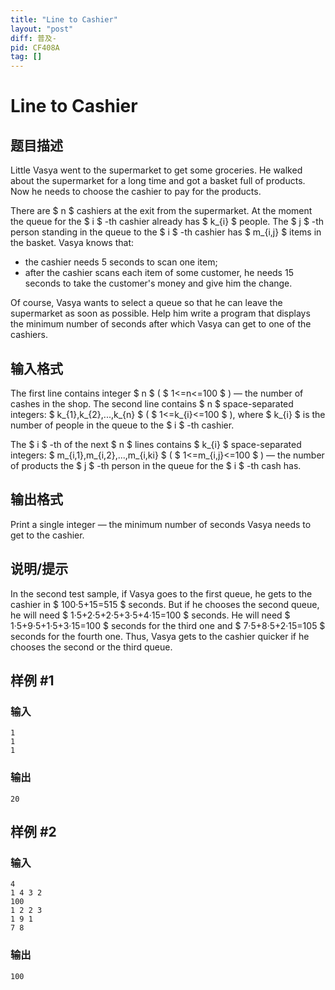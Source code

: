 ```yaml
---
title: "Line to Cashier"
layout: "post"
diff: 普及-
pid: CF408A
tag: []
---
```


# Line to Cashier

## 题目描述

Little Vasya went to the supermarket to get some groceries. He walked about the supermarket for a long time and got a basket full of products. Now he needs to choose the cashier to pay for the products.

There are $ n $ cashiers at the exit from the supermarket. At the moment the queue for the $ i $ -th cashier already has $ k_{i} $ people. The $ j $ -th person standing in the queue to the $ i $ -th cashier has $ m_{i,j} $ items in the basket. Vasya knows that:

- the cashier needs 5 seconds to scan one item;
- after the cashier scans each item of some customer, he needs 15 seconds to take the customer's money and give him the change.

Of course, Vasya wants to select a queue so that he can leave the supermarket as soon as possible. Help him write a program that displays the minimum number of seconds after which Vasya can get to one of the cashiers.

## 输入格式

The first line contains integer $ n $ ( $ 1<=n<=100 $ ) — the number of cashes in the shop. The second line contains $ n $ space-separated integers: $ k_{1},k_{2},...,k_{n} $ ( $ 1<=k_{i}<=100 $ ), where $ k_{i} $ is the number of people in the queue to the $ i $ -th cashier.

The $ i $ -th of the next $ n $ lines contains $ k_{i} $ space-separated integers: $ m_{i,1},m_{i,2},...,m_{i,ki} $ ( $ 1<=m_{i,j}<=100 $ ) — the number of products the $ j $ -th person in the queue for the $ i $ -th cash has.

## 输出格式

Print a single integer — the minimum number of seconds Vasya needs to get to the cashier.

## 说明/提示

In the second test sample, if Vasya goes to the first queue, he gets to the cashier in $ 100·5+15=515 $ seconds. But if he chooses the second queue, he will need $ 1·5+2·5+2·5+3·5+4·15=100 $ seconds. He will need $ 1·5+9·5+1·5+3·15=100 $ seconds for the third one and $ 7·5+8·5+2·15=105 $ seconds for the fourth one. Thus, Vasya gets to the cashier quicker if he chooses the second or the third queue.

## 样例 #1

### 输入

```
1
1
1

```

### 输出

```
20

```

## 样例 #2

### 输入

```
4
1 4 3 2
100
1 2 2 3
1 9 1
7 8

```

### 输出

```
100

```

